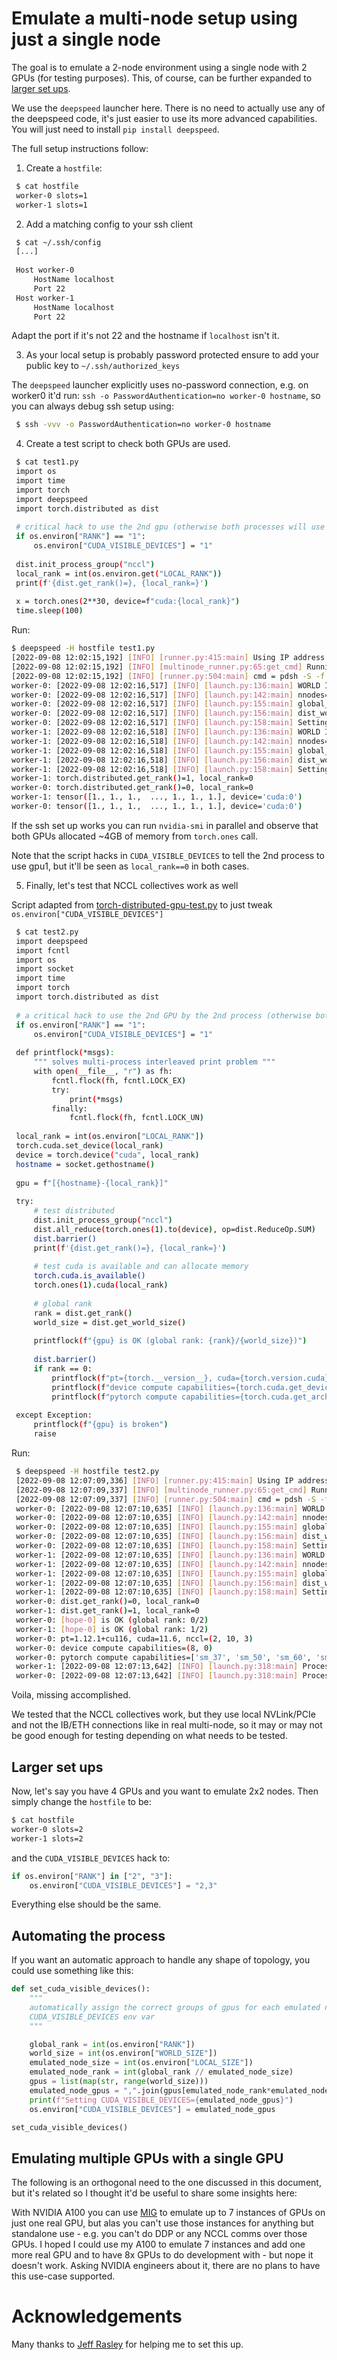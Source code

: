 # Emulate a multi-node setup using just a single node

The goal is to emulate a 2-node environment using a single node with 2 GPUs (for testing purposes). This, of course, can be further expanded to [larger set ups](#larger-set-ups).

We use the `deepspeed` launcher here. There is no need to actually use any of the deepspeed code, it's just easier to use its more advanced capabilities. You will just need to install `pip install deepspeed`.

The full setup instructions follow:

1. Create a `hostfile`:
   
```bash
 $ cat hostfile
 worker-0 slots=1
 worker-1 slots=1
 ```

2. Add a matching config to your ssh client

```bash
 $ cat ~/.ssh/config
 [...]
 
 Host worker-0
     HostName localhost
     Port 22
 Host worker-1
     HostName localhost
     Port 22
 ```

 Adapt the port if it's not 22 and the hostname if `localhost` isn't it.


3. As your local setup is probably password protected ensure to add your public key to `~/.ssh/authorized_keys`

 The `deepspeed` launcher explicitly uses no-password connection, e.g. on worker0 it'd run: `ssh -o PasswordAuthentication=no worker-0 hostname`, so you can always debug ssh setup using:

```bash
 $ ssh -vvv -o PasswordAuthentication=no worker-0 hostname
 ```

4. Create a test script to check both GPUs are used.

```bash
 $ cat test1.py
 import os
 import time
 import torch
 import deepspeed
 import torch.distributed as dist
 
 # critical hack to use the 2nd gpu (otherwise both processes will use gpu0)
 if os.environ["RANK"] == "1":
     os.environ["CUDA_VISIBLE_DEVICES"] = "1"
 
 dist.init_process_group("nccl")
 local_rank = int(os.environ.get("LOCAL_RANK"))
 print(f'{dist.get_rank()=}, {local_rank=}')
 
 x = torch.ones(2**30, device=f"cuda:{local_rank}")
 time.sleep(100)
 ```

 Run:

 ```bash
 $ deepspeed -H hostfile test1.py
 [2022-09-08 12:02:15,192] [INFO] [runner.py:415:main] Using IP address of 192.168.0.17 for node worker-0
 [2022-09-08 12:02:15,192] [INFO] [multinode_runner.py:65:get_cmd] Running on the following workers: worker-0,worker-1
 [2022-09-08 12:02:15,192] [INFO] [runner.py:504:main] cmd = pdsh -S -f 1024 -w worker-0,worker-1 export PYTHONPATH=/mnt/nvme0/code/huggingface/multi-node-emulate-ds;  cd /mnt/nvme0/code/huggingface/multi-node-emulate-ds; /home/stas/anaconda3/envs/py38-pt112/bin/python -u -m deepspeed.launcher.launch --world_info=eyJ3b3JrZXItMCI6IFswXSwgIndvcmtlci0xIjogWzBdfQ== --node_rank=%n --master_addr=192.168.0.17 --master_port=29500 test1.py
 worker-0: [2022-09-08 12:02:16,517] [INFO] [launch.py:136:main] WORLD INFO DICT: {'worker-0': [0], 'worker-1': [0]}
 worker-0: [2022-09-08 12:02:16,517] [INFO] [launch.py:142:main] nnodes=2, num_local_procs=1, node_rank=0
 worker-0: [2022-09-08 12:02:16,517] [INFO] [launch.py:155:main] global_rank_mapping=defaultdict(<class 'list'>, {'worker-0': [0], 'worker-1': [1]})
 worker-0: [2022-09-08 12:02:16,517] [INFO] [launch.py:156:main] dist_world_size=2
 worker-0: [2022-09-08 12:02:16,517] [INFO] [launch.py:158:main] Setting CUDA_VISIBLE_DEVICES=0
 worker-1: [2022-09-08 12:02:16,518] [INFO] [launch.py:136:main] WORLD INFO DICT: {'worker-0': [0], 'worker-1': [0]}
 worker-1: [2022-09-08 12:02:16,518] [INFO] [launch.py:142:main] nnodes=2, num_local_procs=1, node_rank=1
 worker-1: [2022-09-08 12:02:16,518] [INFO] [launch.py:155:main] global_rank_mapping=defaultdict(<class 'list'>, {'worker-0': [0], 'worker-1': [1]})
 worker-1: [2022-09-08 12:02:16,518] [INFO] [launch.py:156:main] dist_world_size=2
 worker-1: [2022-09-08 12:02:16,518] [INFO] [launch.py:158:main] Setting CUDA_VISIBLE_DEVICES=0
 worker-1: torch.distributed.get_rank()=1, local_rank=0
 worker-0: torch.distributed.get_rank()=0, local_rank=0
 worker-1: tensor([1., 1., 1.,  ..., 1., 1., 1.], device='cuda:0')
 worker-0: tensor([1., 1., 1.,  ..., 1., 1., 1.], device='cuda:0')
 ```

 If the ssh set up works you can run `nvidia-smi` in parallel and observe that both GPUs allocated ~4GB of memory from `torch.ones` call.
 
 Note that the script hacks in `CUDA_VISIBLE_DEVICES` to tell the 2nd process to use gpu1, but it'll be seen as `local_rank==0` in both cases.

5. Finally, let's test that NCCL collectives work as well

 Script adapted from [torch-distributed-gpu-test.py](./torch-distributed-gpu-test.py) to just tweak `os.environ["CUDA_VISIBLE_DEVICES"]`
 
```bash
 $ cat test2.py
 import deepspeed
 import fcntl
 import os
 import socket
 import time
 import torch
 import torch.distributed as dist
 
 # a critical hack to use the 2nd GPU by the 2nd process (otherwise both processes will use gpu0)
 if os.environ["RANK"] == "1":
     os.environ["CUDA_VISIBLE_DEVICES"] = "1"
 
 def printflock(*msgs):
     """ solves multi-process interleaved print problem """
     with open(__file__, "r") as fh:
         fcntl.flock(fh, fcntl.LOCK_EX)
         try:
             print(*msgs)
         finally:
             fcntl.flock(fh, fcntl.LOCK_UN)
 
 local_rank = int(os.environ["LOCAL_RANK"])
 torch.cuda.set_device(local_rank)
 device = torch.device("cuda", local_rank)
 hostname = socket.gethostname()
 
 gpu = f"[{hostname}-{local_rank}]"
 
 try:
     # test distributed
     dist.init_process_group("nccl")
     dist.all_reduce(torch.ones(1).to(device), op=dist.ReduceOp.SUM)
     dist.barrier()
     print(f'{dist.get_rank()=}, {local_rank=}')
 
     # test cuda is available and can allocate memory
     torch.cuda.is_available()
     torch.ones(1).cuda(local_rank)
 
     # global rank
     rank = dist.get_rank()
     world_size = dist.get_world_size()
 
     printflock(f"{gpu} is OK (global rank: {rank}/{world_size})")
 
     dist.barrier()
     if rank == 0:
         printflock(f"pt={torch.__version__}, cuda={torch.version.cuda}, nccl={torch.cuda.nccl.version()}")
         printflock(f"device compute capabilities={torch.cuda.get_device_capability()}")
         printflock(f"pytorch compute capabilities={torch.cuda.get_arch_list()}")
 
 except Exception:
     printflock(f"{gpu} is broken")
     raise
 ```
 
 Run:
 
```bash
 $ deepspeed -H hostfile test2.py
 [2022-09-08 12:07:09,336] [INFO] [runner.py:415:main] Using IP address of 192.168.0.17 for node worker-0
 [2022-09-08 12:07:09,337] [INFO] [multinode_runner.py:65:get_cmd] Running on the following workers: worker-0,worker-1
 [2022-09-08 12:07:09,337] [INFO] [runner.py:504:main] cmd = pdsh -S -f 1024 -w worker-0,worker-1 export PYTHONPATH=/mnt/nvme0/code/huggingface/multi-node-emulate-ds;  cd /mnt/nvme0/code/huggingface/multi-node-emulate-ds; /home/stas/anaconda3/envs/py38-pt112/bin/python -u -m deepspeed.launcher.launch --world_info=eyJ3b3JrZXItMCI6IFswXSwgIndvcmtlci0xIjogWzBdfQ== --node_rank=%n --master_addr=192.168.0.17 --master_port=29500 test2.py
 worker-0: [2022-09-08 12:07:10,635] [INFO] [launch.py:136:main] WORLD INFO DICT: {'worker-0': [0], 'worker-1': [0]}
 worker-0: [2022-09-08 12:07:10,635] [INFO] [launch.py:142:main] nnodes=2, num_local_procs=1, node_rank=0
 worker-0: [2022-09-08 12:07:10,635] [INFO] [launch.py:155:main] global_rank_mapping=defaultdict(<class 'list'>, {'worker-0': [0], 'worker-1': [1]})
 worker-0: [2022-09-08 12:07:10,635] [INFO] [launch.py:156:main] dist_world_size=2
 worker-0: [2022-09-08 12:07:10,635] [INFO] [launch.py:158:main] Setting CUDA_VISIBLE_DEVICES=0
 worker-1: [2022-09-08 12:07:10,635] [INFO] [launch.py:136:main] WORLD INFO DICT: {'worker-0': [0], 'worker-1': [0]}
 worker-1: [2022-09-08 12:07:10,635] [INFO] [launch.py:142:main] nnodes=2, num_local_procs=1, node_rank=1
 worker-1: [2022-09-08 12:07:10,635] [INFO] [launch.py:155:main] global_rank_mapping=defaultdict(<class 'list'>, {'worker-0': [0], 'worker-1': [1]})
 worker-1: [2022-09-08 12:07:10,635] [INFO] [launch.py:156:main] dist_world_size=2
 worker-1: [2022-09-08 12:07:10,635] [INFO] [launch.py:158:main] Setting CUDA_VISIBLE_DEVICES=0
 worker-0: dist.get_rank()=0, local_rank=0
 worker-1: dist.get_rank()=1, local_rank=0
 worker-0: [hope-0] is OK (global rank: 0/2)
 worker-1: [hope-0] is OK (global rank: 1/2)
 worker-0: pt=1.12.1+cu116, cuda=11.6, nccl=(2, 10, 3)
 worker-0: device compute capabilities=(8, 0)
 worker-0: pytorch compute capabilities=['sm_37', 'sm_50', 'sm_60', 'sm_70', 'sm_75', 'sm_80', 'sm_86']
 worker-1: [2022-09-08 12:07:13,642] [INFO] [launch.py:318:main] Process 576485 exits successfully.
 worker-0: [2022-09-08 12:07:13,642] [INFO] [launch.py:318:main] Process 576484 exits successfully.
 ```
 
 Voila, missing accomplished.
 
 We tested that the NCCL collectives work, but they use local NVLink/PCIe and not the IB/ETH connections like in real multi-node, so it may or may not be good enough for testing depending on what needs to be tested.


## Larger set ups

Now, let's say you have 4 GPUs and you want to emulate 2x2 nodes. Then simply change the `hostfile` to be:

```bash
$ cat hostfile
worker-0 slots=2
worker-1 slots=2
```
and the `CUDA_VISIBLE_DEVICES` hack to:

```python
if os.environ["RANK"] in ["2", "3"]:
    os.environ["CUDA_VISIBLE_DEVICES"] = "2,3"
```

Everything else should be the same.


## Automating the process

If you want an automatic approach to handle any shape of topology, you could use something like this:

```python
def set_cuda_visible_devices():
    """
    automatically assign the correct groups of gpus for each emulated node by tweaking the
    CUDA_VISIBLE_DEVICES env var
    """

    global_rank = int(os.environ["RANK"])
    world_size = int(os.environ["WORLD_SIZE"])
    emulated_node_size = int(os.environ["LOCAL_SIZE"])
    emulated_node_rank = int(global_rank // emulated_node_size)
    gpus = list(map(str, range(world_size)))
    emulated_node_gpus = ",".join(gpus[emulated_node_rank*emulated_node_size:(emulated_node_rank+1)*emulated_node_size])
    print(f"Setting CUDA_VISIBLE_DEVICES={emulated_node_gpus}")
    os.environ["CUDA_VISIBLE_DEVICES"] = emulated_node_gpus

set_cuda_visible_devices()
```


## Emulating multiple GPUs with a single GPU

The following is an orthogonal need to the one discussed in this document, but it's related so I thought it'd be useful to share some insights here:

With NVIDIA A100 you can use [MIG](https://www.nvidia.com/en-us/technologies/multi-instance-gpu/) to emulate up to 7 instances of GPUs on just one real GPU, but alas you can't use those instances for anything but standalone use - e.g. you can't do DDP or any NCCL comms over those GPUs. I hoped I could use my A100 to emulate 7 instances and add one more real GPU and to have 8x GPUs to do development with - but nope it doesn't work. Asking NVIDIA engineers about it, there are no plans to have this use-case supported.


# Acknowledgements

Many thanks to [Jeff Rasley](https://github.com/jeffra/) for helping me to set this up.
